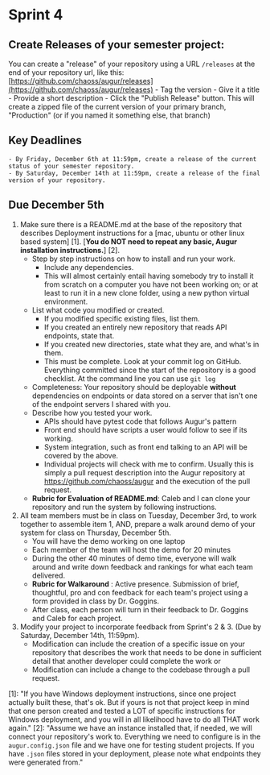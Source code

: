 # Sprint 4

## Create Releases of your semester project: 

You can create a "release" of your repository using a URL `/releases` at the end of your repository url, like this: [https://github.com/chaoss/augur/releases](https://github.com/chaoss/augur/releases)
    - Tag the version
    - Give it a title
    - Provide a short description
    - Click the "Publish Release" button. This will create a zipped file of the current version of your primary branch, "Production" (or if you named it something else, that branch)

## Key Deadlines 

    - By Friday, December 6th at 11:59pm, create a release of the current status of your semester repository. 
    - By Saturday, December 14th at 11:59pm, create a release of the final version of your repository. 

## Due December 5th 
1. Make sure there is a README.md at the base of the repository that describes Deployment instructions for a [mac, ubuntu or other linux based system] [1]. [**You do NOT need to repeat any basic, Augur installation instructions.**] [2]. 
	- Step by step instructions on how to install and run your work. 
        - Include any dependencies. 
        - This will almost certainly entail having somebody try to install it from scratch on a computer you have not been working on; or at least to run it in a new clone folder, using a new python virtual environment. 
    - List what code you modified or created. 
        - If you modified specific existing files, list them. 
        - If you created an entirely new repository that reads API endpoints, state that. 
        - If you created new directories, state what they are, and what's in them. 
        - This must be complete. Look at your commit log on GitHub. Everything committed since the start of the repository is a good checklist. At the command line you can use `git log`
    - Completeness: Your repository should be deployable **without** dependencies on endpoints or data stored on a server that isn't one of the endpoint servers I shared with you. 
    - Describe how you tested your work. 
        - APIs should have pytest code that follows Augur's pattern
        - Front end should have scripts a user would follow to see if its working. 
        - System integration, such as front end talking to an API will be covered by the above. 
        - Individual projects will check with me to confirm. Usually this is simply a pull request description into the Augur repository at https://github.com/chaoss/augur and the execution of the pull request. 
    - **Rubric for Evaluation of README.md**: Caleb and I can clone your repository and run the system by following instructions.
2. All team members must be in class on Tuesday, December 3rd, to work together to assemble item 1, AND, prepare a walk around demo of your system for class on Thursday, December 5th. 
    - You will have the demo working on one laptop
    - Each member of the team will host the demo for 20 minutes
    - During the other 40 minutes of demo time, everyone will walk around and write down feedback and rankings for what each team delivered. 
    - **Rubric for Walkaround** : Active presence. Submission of brief, thoughtful, pro and con feedback for each team's project using a form provided in class by Dr. Goggins.  
    - After class, each person will turn in their feedback to Dr. Goggins and Caleb for each project. 
3. Modify your project to incorporate feedback from Sprint's 2 & 3. (Due by Saturday, December 14th, 11:59pm). 
    - Modification can include the creation of a specific issue on your repository that describes the work that needs to be done in sufficient detail that another developer could complete the work or 
    - Modification can include a change to the codebase through a pull request.  



[1]: "If you have Windows deployment instructions, since one project actually built these, that's ok. But if yours is not that project keep in mind that one person created and tested a LOT of specific instructions for Windows deployment, and you will in all likelihood have to do all THAT work again."
[2]: "Assume we have an instance installed that, if needed, we will connect your repository's work to. Everything we need to configure is in the `augur.config.json` file and we have one for testing student projects. If you have `.json` files stored in your deployment, please note what endpoints they were generated from."